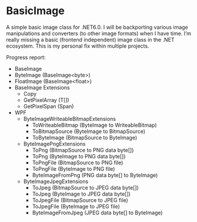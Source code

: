 # BasicImage
A simple basic image class for .NET6.0. I will be backporting various image manipulations and converters (to other image formats) when I have time. I’m really missing a basic (frontend independent) image class in the .NET ecosystem. This is my personal fix within multiple projects.

Progress report:
- BaseImage<T>
- ByteImage (BaseImage&lt;byte&gt;)
- FloatImage (BaseImage&lt;float&gt;)
- BaseImage Extensions
	- Copy
	- GetPixelArray (T[])
	- GetPixelSpan (Span<T>)
- WPF
	- ByteImageWriteableBitmapExtensions
		- ToWriteableBitmap (ByteImage to WriteableBitmap)
		- ToBitmapSource (ByteImage to BitmapSource)
		- ToByteImage (BitmapSource to ByteImage)
	 - ByteImagePngExtensions
		- ToPng (BitmapSource to PNG data byte[])
		- ToPng (ByteImage to PNG data byte[])
		- ToPngFile (BitmapSource to PNG file)
		- ToPngFile (ByteImage to PNG file)
		- ByteImageFromPng (PNG data byte[] to ByteImage)
	 - ByteImageJpegExtensions
		- ToJpeg (BitmapSource to JPEG data byte[])
		- ToJpeg (ByteImage to JPEG data byte[])
		- ToJpegFile (BitmapSource to JPEG file)
		- ToJpegFile (ByteImage to JPEG file)
		- ByteImageFromJpeg (JPEG data byte[] to ByteImage)
